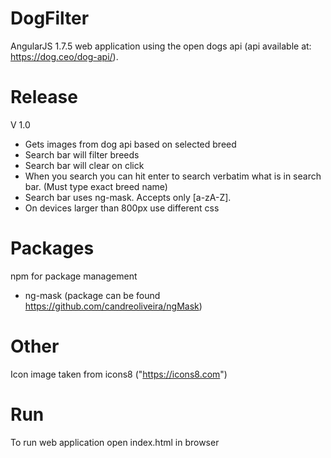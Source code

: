 # DogFilter

AngularJS 1.7.5 web application using the open dogs api (api available at: https://dog.ceo/dog-api/).

# Release 

V 1.0
+ Gets images from dog api based on selected breed
+ Search bar will filter breeds
+ Search bar will clear on click
+ When you search you can hit enter to search verbatim what is in search bar.  (Must type exact breed name)
+ Search bar uses ng-mask.  Accepts only [a-zA-Z].
+ On devices larger than 800px use different css

# Packages

npm for package management
+ ng-mask (package can be found https://github.com/candreoliveira/ngMask)

# Other 

Icon image taken from icons8 ("https://icons8.com")

# Run
To run web application open index.html in browser
